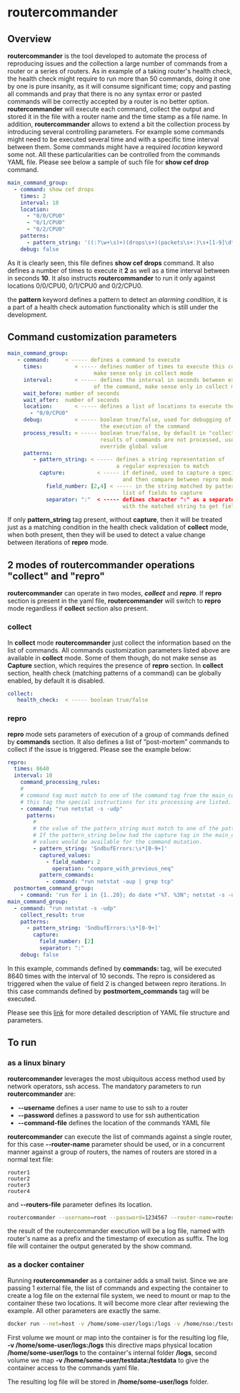 # routercommander

## Overview

**routercommander** is the tool developed to automate the process of reproducing issues and the collection a large number of commands from a router or a series of routers. As in example of a taking router's health check, the health check might require to run more than 50 commands, doing it one by one is pure insanity, as it will consume significant time; copy and pasting all commands and pray that there is no any syntax error or pasted commands will be correctly accepted by a router is no better option. **routercommander** will execute each command, collect the output and stored it in the file with a router name and the time stamp as a file name. In addition, **routercommander** allows to extend a bit the collection process by introducing several controlling parameters. For example some commands might need to be executed several time and with a specific time interval between them. Some commands might have a required *location* keyword some not. All these particularities can be controlled from the commands YAML file. Please see below a sample of such file for **show cef drop** command.

```yaml
main_command_group:
  - command: show cef drops
    times: 2
    interval: 10
    location:
      - "0/0/CPU0"
      - "0/1/CPU0"
      - "0/2/CPU0"
    patterns:
      - pattern_string: '((:?\w+\s)+)(drops\s+)(packets\s+:)\s+[1-9]\d*\n'
    debug: false
```

As it is clearly seen, this file defines **show cef drops** command.  It also defines a number of times  to execute it **2** as well as a time interval between in seconds **10**. It also instructs **routercommander** to run it only against locations 0/0/CPU0, 0/1/CPU0 and 0/2/CPU0.

the **pattern** keyword defines a pattern to detect an *alarming condition*, it is a part of a health check automation functionality which is still under the development.

## Command customization parameters

```yaml
main_command_group:
   - command:     < ----- defines a command to execute
     times:          < ----- defines number of times to execute this command,
                           make sense only in collect mode
     interval:       < ----- defines the interval in seconds between execution
                           of the command, make sense only in collect mode
     wait_before: number of seconds
     wait_after:  number of seconds 
     location:       < ----- defines a list of locations to execute the command
       - "0/0/CPU0"
     debug:          < ----- boolean true/false, used for debugging of
                             the execution of the command
     process_result: < ----- boolean true/false, by default in "collect" mode
                             results of commands are not processed, used to
                             override global value
     patterns:
        - pattern_string: < ----- defines a string representation of
                                  a regular expression to match
          capture:          < ----- if defined, used to capture a specific value
                                    and then compare between repro mode iterations
            field_number: [2,4] < ----- in the string matched by pattern_string,
                                    list of fields to capture
            separator: ":"  < ----- defines character ":" as a separator to use
                                    with the matched string to get field number 2 and 4 for example.
```

If only **pattern_string** tag present, without **capture**, then it will be treated just as a matching condition in the health check validation of **collect** mode, when both present, then they will be used to detect a value change between iterations of **repro** mode.

## 2 modes of routercommander operations "collect" and "repro"

**routercommander** can operate in two modes, ***collect*** and ***repro***. If **repro** section is present in the yaml file, **routercommander**  will switch to **repro** mode regardless if **collect** section also present.

### collect

In **collect** mode **routercommander** just collect the information based on the list of commands. All commands customization parameters listed above are available in **collect** mode. Some of them though, do not make sense as **Capture** section, which requires the presence of **repro** section. In **collect** section, health check (matching patterns of a command) can be globally enabled, by default it is disabled.

```yaml
collect:
   health_check:  < ----- boolean true/false
```

### repro

**repro** mode sets parameters of execution of a group of commands defined by **commands** section. It also defines a list of “post-mortem” commands to collect if the issue is triggered. Please see the example below:

```yaml
repro:
  times: 8640
  interval: 10
    command_processing_rules:
    #
    # command tag must match to one of the command tag from the main_command_group, under
    # this tag the special instructions for its processing are listed.
    - command: "run netstat -s -udp"
      patterns:
        #
        # the value of the pattern_string must match to one of the patterns defined for the command in the main_command_group.
        # If the pattern_string below had the capture tag in the main_command_group, then the captured
        # values would be available for the command mutation.
        - pattern_string: 'SndbufErrors:\s*[0-9+]'
          captured_values:
            - field_number: 2
              operation: "compare_with_previous_neq"
          pattern_commands:
            - command: "run netstat -aup | grep tcp"
  postmortem_command_group:
    - command: 'run for i in {1..20}; do date +"%T. %3N"; netstat -s -udp | grep SndbufErrors; netstat -aup | grep tcp; sleep 0.2; done'
main_command_group:
  - command: "run netstat -s -udp"
    collect_result: true
    patterns:
      - pattern_string: 'SndbufErrors:\s*[0-9+]'
        capture:
          field_number: [2]
          separator: ":"
    debug: false
```

In this example, commands defined by **commands:** tag, will be executed 8640 times with the interval of 10 seconds.  The repro is considered as triggered when the value of field 2 is changed between repro iterations. In this case commands defined by **postmortem_commands** tag will be executed.

Please see this [link](/testdata/commands_v2.md) for more detailed description of YAML file structure and parameters.

## To run

### as a linux binary

**routercommander** leverages the most ubiquitous access method used by network operators, ssh access. The mandatory parameters to run **routercommander** are:

- **--username** defines a user name to use to ssh to a router
- **--password** defines a password to use for ssh authentication
- **--command-file** defines the location of the commands YAML file

**routercommander** can execute the list of commands against a single router, for this case **--router-name** parameter should be used, or in a concurrent manner against a group of routers, the names of routers are stored in a normal text file:

```text
router1
router2
router3
router4
```

and **--routers-file** parameter defines its location.

```bash
routercommander --username=root --password=1234567 --router-name=router1 --command-file=./show_fib.yaml
```

the result of the routercommander execution will be a log file, named with router's name as a prefix and the timestamp of execution as suffix. The log file will container the output generated by the show command.

### as a docker container

Running **routercommander** as a container adds a small twist. Since we are passing 1 external file, the list of commands and expecting the container to create a log file on the external file system, we need to mount or map to the container  these two locations. It will become more clear after reviewing the example. All other parameters are exactly the same.

```bash
docker run --net=host -v /home/some-user/logs:/logs -v /home/nso:/testdata docker.io/sbezverk/routercommander:latest --router-name=router --username=user --password='pass' --v=5 --commands-file=./testdata/show_cef.yaml 
```

First volume we mount or map into the container is for the resulting log file, **-v /home/some-user/logs:/logs** this directive maps physical location **/home/some-user/logs** to the container's internal folder **/logs**,
second volume we map **-v /home/some-user/testdata:/testdata** to give the container access to the commands yaml file.

The resulting log file will be stored in **/home/some-user/logs** folder.
